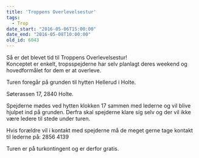 ```yaml
---
title: 'Troppens Overlevelsestur'
tags:
  - Trop
date_start: "2016-05-06T15:00:00"
date_end: "2016-05-08T10:00:00"
old_id: 6043
---
```

Så er det blevet tid til Troppens Overlevelsestur!<br />Konceptet er enkelt, tropsspejderne har selv planlagt deres weekend og hovedformålet for dem er at overleve.

Turen foregår på grunden til hytten Hellerud i Holte.&nbsp;

Søterassen 17, 2840 Holte.

Spejderne mødes ved hytten klokken 17 sammen med lederne og vil blive hjulpet ind på grunden. Derfra skal spejderne klare síg selv og der vil ikke være ledere til stede under turen.

Hvis forældre vil i kontakt med spejderne må de meget gerne tage kontakt til lederne på: 2856 4139

Turen er på turkontingent og er derfor gratis.